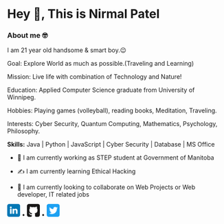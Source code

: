 # Hey 👋, This is Nirmal Patel
### About me 🤓
I am 21 year old handsome & smart boy.😉

Goal: Explore World as much as possible.(Traveling and Learning)

Mission: Live life with combination of Technology and Nature!

Education: Applied Computer Science graduate from University of Winnipeg.

Hobbies: Playing games (volleyball), reading books, Meditation, Traveling.

Interests: Cyber Security, Quantum Computing, Mathematics, Psychology, Philosophy.

**Skills:** Java | Python | JavaScript | Cyber Security | Database | MS Office 

- 💼 I am currently working as STEP student at Government of Manitoba

- ✍️ I am currently learning Ethical Hacking

- 🌱  I am currently looking to collaborate on Web Projects or Web developer, IT related jobs

<a href = https://www.linkedin.com/in/nirmalpatel2><img src=https://raw.githubusercontent.com/edent/SuperTinyIcons/master/images/svg/linkedin.svg height='30' weight='30'></a> • <a href = https://github.com/Nirmal5><img src=https://raw.githubusercontent.com/edent/SuperTinyIcons/master/images/svg/github.svg height='30' weight='30'></a> • <a href = https://twitter.com/NirmalP24005656><img src=https://raw.githubusercontent.com/edent/SuperTinyIcons/master/images/svg/twitter.svg height='30' weight='30'></a>
